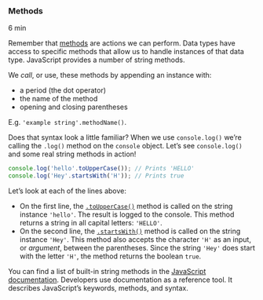 
### Methods

6 min

Remember that [methods](https://www.codecademy.com/resources/docs/javascript/methods?page_ref=catalog) are actions we can perform. Data types have access to specific methods that allow us to handle instances of that data type. JavaScript provides a number of string methods.

We _call_, or use, these methods by appending an instance with:

- a period (the dot operator)
- the name of the method
- opening and closing parentheses

E.g. `'example string'.methodName()`.

Does that syntax look a little familiar? When we use `console.log()` we’re calling the `.log()` method on the `console` object. Let’s see `console.log()` and some real string methods in action!

``` js
console.log('hello'.toUpperCase()); // Prints 'HELLO'
console.log('Hey'.startsWith('H')); // Prints true
```

Let’s look at each of the lines above:

- On the first line, the [`.toUpperCase()`](https://www.codecademy.com/resources/docs/javascript/strings/toUpperCase) method is called on the string instance `'hello'`. The result is logged to the console. This method returns a string in all capital letters: `'HELLO'`.
- On the second line, the [`.startsWith()`](https://www.codecademy.com/resources/docs/javascript/strings/startsWith) method is called on the string instance `'Hey'`. This method also accepts the character `'H'` as an input, or _argument_, between the parentheses. Since the string `'Hey'` does start with the letter `'H'`, the method returns the boolean `true`.

You can find a list of built-in string methods in the [JavaScript documentation](https://developer.mozilla.org/en-US/docs/Web/JavaScript/Reference/Global_Objects/String/prototype). Developers use documentation as a reference tool. It describes JavaScript’s keywords, methods, and syntax.